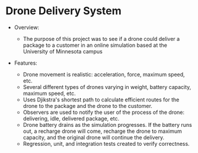 # Drone Delivery System

- Overview:
  - The purpose of this project was to see if a drone could deliver a package to a customer in an online simulation based at the University of Minnesota campus
  
- Features:
  - Drone movement is realistic: acceleration, force, maximum speed, etc.
  - Several different types of drones varying in weight, battery capacity, maximum speed, etc.
  - Uses Djikstra's shortest path to calculate efficient routes for the drone to the package and the drone to the customer.
  - Observers are used to notify the user of the process of the drone: delivering, idle, delivered package, etc.
  - Drone battery drains as the simulation progresses. If the battery runs out, a recharge drone will come, recharge the drone to maximum capacity, and the original drone will continue the delivery.
  - Regression, unit, and integration tests created to verify correctness.
